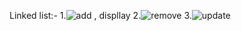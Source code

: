 Linked list:- 
1.![add , displlay](https://github.com/user-attachments/assets/6d52c5b5-39b1-4e32-8f9d-2c7605f4b757)
2.![remove](https://github.com/user-attachments/assets/de832488-8a12-4f53-97eb-5eef30e4c015)
3.![update](https://github.com/user-attachments/assets/2e1b1abb-2a9e-4ad6-8093-d5247b985612)
